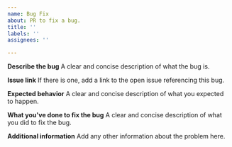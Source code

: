 ```yaml
---
name: Bug Fix
about: PR to fix a bug.
title: ''
labels: ''
assignees: ''

---
```


**Describe the bug**
A clear and concise description of what the bug is.

**Issue link**
If there is one, add a link to the open issue referencing this bug.

**Expected behavior**
A clear and concise description of what you expected to happen.

**What you've done to fix the bug**
A clear and concise description of what you did to fix the bug.

**Additional information**
Add any other information about the problem here.
